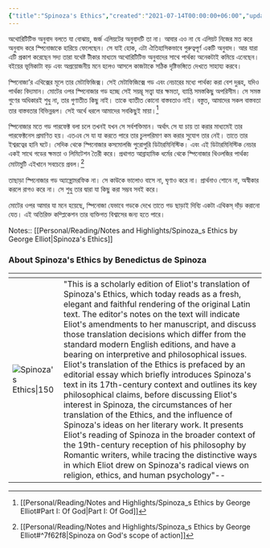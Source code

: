 ```yaml
---
{"title":"Spinoza's Ethics","created":"2021-07-14T00:00:00+06:00","updated":"2023-01-11T12:58:24+06:00","read_at":["2021-08-04T00:00:00+06:00"],"read_count":1,"dg-publish":true,"dg-metatags":{"og:image":"https://images-na.ssl-images-amazon.com/images/S/compressed.photo.goodreads.com/books/1570444178i/45358700.jpg"},"cover":"https://images-na.ssl-images-amazon.com/images/S/compressed.photo.goodreads.com/books/1570444178i/45358700.jpg","authors":["Baruch Spinoza","George Eliot","Clare Carlisle"],"isbn10":"069119324X","status":"Read","rating":3,"maturity":2,"reviewed":true,"tags":["philosophy","ethics","theology","classic"],"permalink":"/personal/reading/books/read/spinoza-s-ethics-by-baruch-spinoza/","metatags":{"og:image":"https://images-na.ssl-images-amazon.com/images/S/compressed.photo.goodreads.com/books/1570444178i/45358700.jpg"},"dgPassFrontmatter":true}
---
```


অথোরিটিটিভ অনুবাদ বলতে যা বোঝায়, জর্জ এলিয়টের অনুবাদটি তা না। আবার এও না যে এলিয়ট নিজের মত করে অনুবাদ করে স্পিনোজাকে হারিয়ে ফেলেছেন। সে যাই হোক, এটা ঐতিহাসিকভাবে গুরুত্বপূর্ণ একটি অনুবাদ। আর যারা এটি প্রকাশ করেছেন সদ্য তারা যথেষ্ট টীকার মাধ্যমে অথোরিটিটিভ অনুবাদের সাথে পার্থক্য অনেকটাই কমিয়ে এনেছেন। বইয়ের ভূমিকাটা বড় এবং অপ্রয়োজনীয় মনে হলেও আসলে কাজটাকে সঠিক দৃষ্টিভঙ্গিতে দেখতে সাহায্য করবে।

স্পিনোজা’র এথিক্সের মূলে তার মেটাফিজিক্স। সেই মেটাফিজিক্সে গড এবং নেচারের মধ্যে পার্থক্য করা বেশ দুরূহ, যদিও পার্থক্য বিদ্যমান। মোটের ওপর স্পিনোজার গড হচ্ছে সেই সয়ম্ভূ সত্ত্বা যার ক্ষমতা, ব্যাপ্তি সমস্তকিছু অপরিসীম। সে সমস্ত গুণের অধিকারই শুধু না, তার গুণাতীত কিছু নাই। তাকে ব্যাতীত কোনো বাস্তবতাও নাই। বস্তুত, আমাদের সকল বাস্তবতা তার বাস্তবতার বিভিন্নরূপ। সেই অর্থে ধরলে আমাদের সবকিছুই মায়া।[^1]

স্পিনোজার মতে গড পারফেক্ট বলা চলে তখনই যখন সে সর্বশক্তিমান। অর্থাৎ সে যা চায় তা করার মাধ্যমেই তার পারফেক্টনেস প্রমাণিত হয়। এতএব সে যা যা করতে পারে তার চুলপরিমাণ কম করার সুযোগ তার নেই। তাতে তার ইশ্বরত্বের হানি ঘটে। সেদিক থেকে স্পিনোজার কসমোলজি পুরোপুরি ডিটারমিনিস্টিক। এবং এই ডিটারমিনিস্টিক নেচার একই সাথে গডের ক্ষমতা ও লিমিটেশন তৈরী করে। প্রথাগত আব্রাহামিক ধর্মের থেকে স্পিনোজার থিওলজির পার্থক্য মোটামুটি এইখানে সবচেয়ে প্রবল।[^2]

তাছাড়া স্পিনোজার গড অ্যান্থ্রোমরফিক না। সে কাউকে ভালোও বাসে না, ঘৃণাও করে না। প্রার্থনাও শোনে না, অস্বীকার করলে রাগও করে না। সে শুধু তার দ্বারা যা কিছু করা সম্ভব সবই করে।

মোটের ওপর আমার যা মনে হয়েছে, স্পিনোজা যেভাবে গডকে দেখে তাতে গড ছাড়াই দিব্যি একটা এথিকস্ দাঁড় করানো যেত। এই অতিরিক্ত কম্প্লিকেশন তার ব্যক্তিগত বিশ্বাসের জন্য হতে পারে।

Notes:: [[Personal/Reading/Notes and Highlights/Spinoza_s Ethics by George Elliot\|Spinoza's Ethics]]

### About Spinoza's Ethics by Benedictus de Spinoza
| <!-- -->    | <!-- -->    |
|-------------|-------------|
| ![Spinoza's Ethics\|150](https://images-na.ssl-images-amazon.com/images/S/compressed.photo.goodreads.com/books/1570444178i/45358700.jpg)         | "This is a scholarly edition of Eliot's translation of Spinoza's Ethics, which today reads as a fresh, elegant and faithful rendering of the original Latin text. The editor's notes on the text will indicate Eliot's amendments to her manuscript, and discuss those translation decisions which differ from the standard modern English editions, and have a bearing on interpretive and philosophical issues. Eliot's translation of the Ethics is prefaced by an editorial essay which briefly introduces Spinoza's text in its 17th-century context and outlines its key philosophical claims, before discussing Eliot's interest in Spinoza, the circumstances of her translation of the Ethics, and the influence of Spinoza's ideas on her literary work. It presents Eliot's reading of Spinoza in the broader context of the 19th-century reception of his philosophy by Romantic writers, while tracing the distinctive ways in which Eliot drew on Spinoza's radical views on religion, ethics, and human psychology"--         |

[^1]: [[Personal/Reading/Notes and Highlights/Spinoza_s Ethics by George Elliot#Part I: Of God\|Part I: Of God]]
[^2]: [[Personal/Reading/Notes and Highlights/Spinoza_s Ethics by George Elliot#^7f62f8\|Spinoza on God's scope of action]]